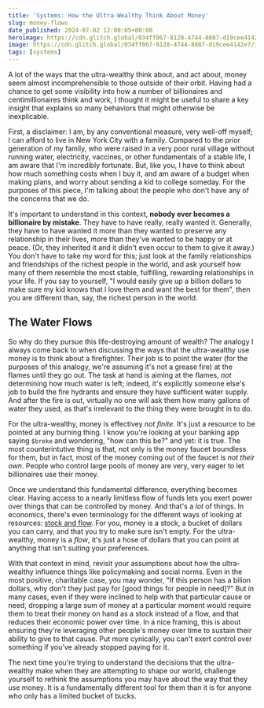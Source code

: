 ```yaml
---
title: 'Systems: How the Ultra-Wealthy Think About Money'
slug: money-flows
date_published: 2024-07-02 12:00:05+00:00
heroimage: https://cdn.glitch.global/034ff067-8128-4744-8807-d19cee4142e7/joshua-hoehne-ouPTL4-f_mg-unsplash.jpg?v=1719933428151
image: https://cdn.glitch.global/034ff067-8128-4744-8807-d19cee4142e7/joshua-hoehne-ouPTL4-f_mg-unsplash.jpg?v=1719933428151
tags: [systems]
---
```

A lot of the ways that the ultra-wealthy think about, and act about, money seem almost incomprehensible to those outside of their orbit. Having had a chance to get some visibility into how a number of billionaires and centimillionaires think and work, I thought it might be useful to share a key insight that explains so many behaviors that might otherwise be inexplicable.

First, a disclaimer: I am, by any conventional measure, very well-off myself; I can afford to live in New York City with a family. Compared to the prior generation of my family, who were raised in a very poor rural village without running water, electricity, vaccines, or other fundamentals of a stable life, I am aware that I'm incredibly fortunate. But, like you, I have to think about how much something costs when I buy it, and am aware of a budget when making plans, and worry about sending a kid to college someday. For the purposes of this piece, I'm talking about the people who don't have any of the concerns that we do.

It's important to understand in this context, **nobody ever becomes a billionaire by mistake**. They have to have really, really wanted it. Generally, they have to have wanted it more than they wanted to preserve any relationship in their lives, more than they've wanted to be happy or at peace. (Or, they inherited it and it didn't even occur to them to give it away.) You don't have to take my word for this; just look at the family relationships and friendships of the richest people in the world, and ask yourself how many of them resemble the most stable, fulfilling, rewarding relationships in your life. If you say to yourself, "I would easily give up a billion dollars to make sure my kid knows that I love them and want the best for them", then you are different than, say, the richest person in the world.

## The Water Flows

So why do they pursue this life-destroying amount of wealth? The analogy I always come back to when discussing the ways that the ultra-wealthy use money is to think about a firefighter. Their job is to point the water (for the purposes of this analogy, we're assuming it's not a grease fire) at the flames until they go out. The task at hand is aiming at the flames, _not_ determining how much water is left; indeed, it's explicitly someone else's job to build the fire hydrants and ensure they have sufficient water supply. And after the fire is out, virtually no one will ask them how many gallons of water they used, as that's irrelevant to the thing they were brought in to do.

For the ultra-wealthy, money is effectivey _not finite_. It's just a resource to be pointed at any burning thing. I know you're looking at your banking app saying <code>$broke</code> and wondering, "how can this be?" and yet: it is true. The most counterintutive thing is that, not only is the money faucet boundless for them, but in fact, most of the money coming out of the faucet is _not their own_. People who control large pools of money are very, very eager to let billionaires use their money. 

Once we understand this fundamental difference, everything becomes clear. Having access to a nearly limitless flow of funds lets you exert power over things that can be controlled by money. And that's a _lot_ of things. In economics, there's even terminology for the different ways of looking at resources: <a href="https://en.wikipedia.org/wiki/Stock_and_flow">stock and flow</a>. For you, money is a stock, a bucket of dollars you can carry, and that you try to make sure isn't empty. For the ultra-wealthy, money is a _flow_, it's just a hose of dollars that you can point at anything that isn't suiting your preferences.

With that context in mind, revisit your assumptions about how the ultra-wealthy influence things like policymaking and social norms. Even in the most positive, charitable case, you may wonder, "If this person has a bilion dollars, why don't they just pay for [good things for people in need]?" But in many cases, even if they were inclined to help with that particular cause or need, dropping a large sum of money at a particular moment would require them to treat their money on hand as a stock instead of a flow, and that reduces their economic power over time. In a nice framing, this is about ensuring they're leveraging other people's money over time to sustain their ability to give to that cause. Put more cynically, you can't exert control over something if you've already stopped paying for it.

The next time you're trying to understand the decisions that the ultra-wealthy make when they are attempting to shape our world, challenge yourself to rethink the assumptions you may have about the way that they use money. It is a fundamentally different tool for them than it is for anyone who only has a limited bucket of bucks.